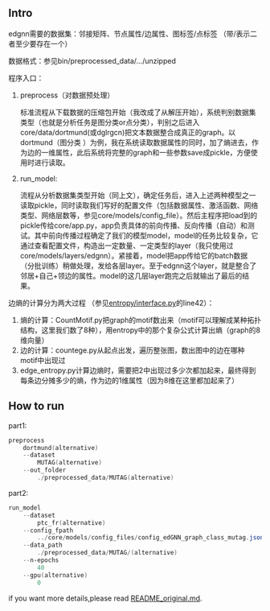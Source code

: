 ## Intro
edgnn需要的数据集：邻接矩阵、节点属性/边属性、图标签/点标签 （带/表示二者至少要存在一个）

数据格式：参见bin/preprocessed_data/.../unzipped

程序入口：
1. preprocess（对数据预处理）
   
    标准流程从下载数据的压缩包开始（我改成了从解压开始），系统判别数据集类型（也就是分析任务是图分类or点分类），判别之后进入core/data/dortmund(或dglrgcn)把文本数据整合成真正的graph。以dortmund（图分类 ）为例，我在系统读取数据属性的同时，加了熵进去，作为边的一维属性，此后系统将完整的graph和一些参数save成pickle，方便使用时进行读取。

2. run_model:

    流程从分析数据集类型开始（同上文），确定任务后，进入上述两种模型之一读取pickle，同时读取我们写好的配置文件（包括数据属性、激活函数、网络类型、网络层数等，参见core/models/config_file）。然后主程序把load到的pickle传给core/app.py，app负责具体的前向传播、反向传播（自动）和测试。其中前向传播过程确定了我们的模型model，model的任务比较复杂，它通过查看配置文件，构造出一定数量、一定类型的layer（我只使用过core/models/layers/edgnn）。紧接着，model把app传给它的batch数据（分批训练）稍做处理，发给各层layer。至于edgnn这个layer，就是整合了邻居+自己+领边的属性。model的这几层layer跑完之后就输出了最后的结果。


边熵的计算分为两大过程
（参见[entropy/interface.py](entropy/interface.py)的line42）：
1. 熵的计算：CountMotif.py把graph的motif数出来（motif可以理解成某种拓扑结构，这里我们数了8种），用entropy中的那个复杂公式计算出熵（graph的8维向量）
2. 边的计算：countege.py从起点出发，遍历整张图，数出图中的边在哪种motif中出现过
3. edge_entropy.py计算边熵时，需要把2中出现过多少次都加起来，最终得到每条边分摊多少的熵，作为边的1维属性（因为8维在这里都加起来了）

## How to run

part1:
```powershell
preprocess
    dortmund(alternative)
    --dataset
        MUTAG(alternative)
    --out_folder
        ./preprocessed_data/MUTAG(alternative)
```

part2:
```powershell
run_model
    --dataset
        ptc_fr(alternative)
    --config_fpath
        ../core/models/config_files/config_edGNN_graph_class_mutag.json(alternative)
    --data_path
        ./preprocessed_data/MUTAG/(alternative)
    --n-epochs
        40
    --gpu(alternative)
        0
```

if you want more details,please read [README_original.md](README_original.md).